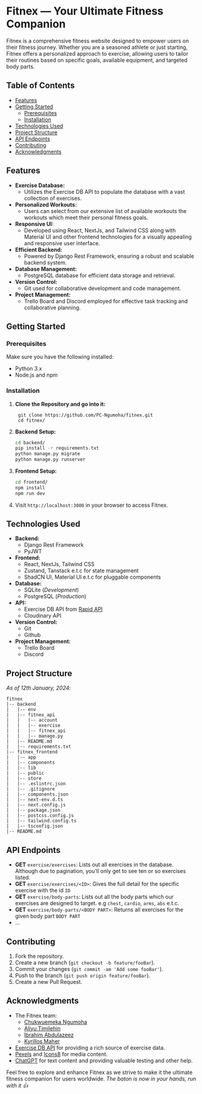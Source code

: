 # Fitnex — Your Ultimate Fitness Companion

Fitnex is a comprehensive fitness website designed to empower users on their fitness journey. Whether you are a seasoned athlete or just starting, Fitnex offers a personalized approach to exercise, allowing users to tailor their routines based on specific goals, available equipment, and targeted body parts.

## Table of Contents
- [Features](#features)
- [Getting Started](#getting-started)
  - [Prerequisites](#prerequisites)
  - [Installation](#installation)
- [Technologies Used](#technologies-used)
- [Project Structure](#project-structure)
- [API Endpoints](#api-endpoints)
- [Contributing](#contributing)
- [Acknowledgments](#acknowledgments)

## Features

- **Exercise Database:**
  - Utilizes the Exercise DB API to populate the database with a vast collection of exercises.
- **Personalized Workouts:**
  - Users can select from our extensive list of available workouts the workouts which meet their personal fitness goals.
- **Responsive UI:**
  - Developed using React, NextJs, and Tailwind CSS along with Material UI and other frontend technologies for a visually appealing and responsive user interface.
- **Efficient Backend:**
  - Powered by Django Rest Framework, ensuring a robust and scalable backend system.
- **Database Management:**
  - PostgreSQL database for efficient data storage and retrieval.
- **Version Control:**
  - Git used for collaborative development and code management.
- **Project Management:**
  - Trello Board and Discord employed for effective task tracking and collaborative planning.

## Getting Started

### Prerequisites

Make sure you have the following installed:

- Python 3.x
- Node.js and npm

### Installation

1. **Clone the Repository and go into it:**
   ```
    git clone https://github.com/PC-Ngumoha/fitnex.git
    cd fitnex/
   ```
2. **Backend Setup:**
   ```bash
   cd backend/
   pip install -r requirements.txt
   python manage.py migrate
   python manage.py runserver
   ```

3. **Frontend Setup:**
   ```bash
   cd frontend/
   npm install
   npm run dev
   ```

4. Visit `http://localhost:3000` in your browser to access Fitnex.

## Technologies Used

- **Backend:**
  - Django Rest Framework
  - PyJWT
- **Frontend:**
  - React, NextJs, Tailwind CSS
  - Zustand, Tanstack e.t.c for state management
  - ShadCN UI, Material UI e.t.c for pluggable components
- **Database:**
  - SQLite (_Development_)
  - PostgreSQL (_Production_)
- **API:**
  - Exercise DB API from [Rapid API](https://rapidapi.com/justin-WFnsXH_t6/api/exercisedb/)
  - Cloudinary API
- **Version Control:**
  - Git
  - Github
- **Project Management:**
  - Trello Board
  - Discord

## Project Structure
_As of 12th January, 2024_:

```
fitnex
|-- backend
|   |-- env
|   |-- fitnex_api
|   |   |-- account
|   |   |-- exercise
|   |   |-- fitnex_api
|   |   |-- manage.py
|   |-- README.md
|   |-- requirements.txt
|-- fitnex_frontend
|   |-- app
|   |-- components
|   |-- lib
|   |-- public
|   |-- store
|   |-- .eslintrc.json
|   |-- .gitignore
|   |-- components.json
|   |-- next-env.d.ts
|   |-- next.config.js
|   |-- package.json
|   |-- postcss.config.js
|   |-- tailwind.config.ts
|   |-- tsconfig.json
|-- README.md
```


## API Endpoints

- **GET** `exercise/exercises`: Lists out all exercises in the database. Although due to pagination, you'll only get to see ten or so exercises listed.
- **GET** `exercise/exercises/<ID>`: Gives the full detail for the specific exercise with the id `ID`
- **GET** `exercise/body-parts`: Lists out all the body parts which our exercises are designed to target. e.g `chest`, `cardio`, `arms`, `abs` e.t.c.
- **GET** `exercise/body-parts/<BODY PART>`: Returns all exercises for the given body part `BODY PART`
- ...

## Contributing

1. Fork the repository.
2. Create a new branch (`git checkout -b feature/fooBar`).
3. Commit your changes (`git commit -am 'Add some fooBar'`).
4. Push to the branch (`git push origin feature/fooBar`).
5. Create a new Pull Request.

## Acknowledgments

- The Fitnex team: 
  - [Chukwuemeka Ngumoha](https://github.com/PC-Ngumoha)
  - [Aliyu Timilehin](https://github.com/TangoIndiaMango)
  - [Ibrahim Abdulazeez](https://github.com/tech2world)
  - [Kyrillos Maher](https://github.com/Cyril-777)
- [Exercise DB API](https://rapidapi.com/justin-WFnsXH_t6/api/exercisedb/) for providing a rich source of exercise data.
- [Pexels](https://www.pexels.com/) and [Icons8](https://icons8.com/) for media content.
- [ChatGPT](https://chat.openai.com/) for text content and providing valuable testing and other help.

Feel free to explore and enhance Fitnex as we strive to make it the ultimate fitness companion for users worldwide. _The baton is now in your hands, run with it 👍_
